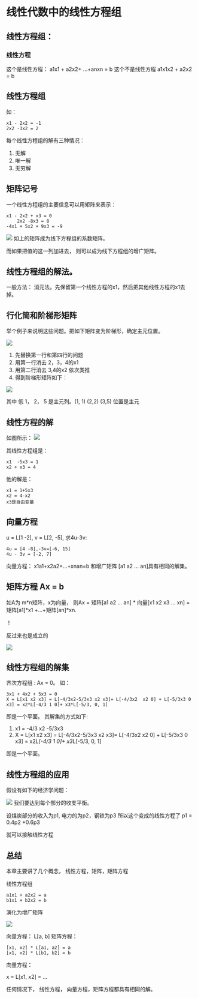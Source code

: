 
# 线性代数中的线性方程组

## 线性方程组：

### 线性方程
这个是线性方程： a1x1 + a2x2+ ...+anxn = b
这个不是线性方程 a1x1x2 + a2x2 = b

## 线性方程组
如：
```
x1 - 2x2 = -1
2x2 -3x2 = 2
```

每个线性方程组的解有三种情况：

1. 无解
2. 唯一解
3. 无穷解

## 矩阵记号
一个线性方程组的主要信息可以用矩阵来表示：

  ```
  x1 - 2x2 + x3 = 0
      2x2 -8x3 = 8
  -4x1 + 5x2 + 9x3 = -9
  ```
![](https://img.alicdn.com/imgextra/i4/46754672/TB24TZoe4eK.eBjSZFlXXaywXXa_!!46754672.png)
如上的矩阵成为线下方程组的系数矩阵。

而如果把值的这一列加进去， 则可以成为线下方程组的增广矩阵。

## 线性方程组的解法。
一般方法： 消元法。先保留第一个线性方程的x1，然后把其他线性方程的x1去掉。

##  行化简和阶梯形矩阵
举个例子来说明这些问题。把如下矩阵变为阶梯形，确定主元位置。

![](https://img.alicdn.com/imgextra/i3/46754672/TB2ZKVifmiK.eBjSZFyXXaS4pXa_!!46754672.png)

1. 先替换第一行和第四行的问题
2. 用第一行消去 2，3，4的x1
3. 用第二行消去 3,4的x2 依次类推
4. 得到阶梯形矩阵如下：

![](https://img.alicdn.com/imgextra/i2/46754672/TB2dUFbfgCN.eBjSZFoXXXj0FXa_!!46754672.png)

其中 低 1， 2， 5 是主元列。(1, 1) (2,2) (3,5) 位置是主元

## 线性方程的解

如图所示：
![](https://img.alicdn.com/imgextra/i3/46754672/TB2tJC5el9J.eBjy0FoXXXyvpXa_!!46754672.png)

其线性方程组是：

```
x1  -5x3 = 1
x2 + x3 = 4
```
他的解是：
```
x1 = 1+5x3
x2 = 4-x2
x3是自由变量
```

## 向量方程
u = L[1 -2], v = L[2, -5], 求4u-3v:

```
4u = [4 -8],-3v=[-6, 15]
4u - 3v = [-2, 7]
```

向量方程： x1a1+x2a2+...+xnan=b 和增广矩阵 [a1 a2 ... an]具有相同的解集。

## 矩阵方程 Ax = b
如A为 m*n矩阵，x为向量， 则Ax = 矩阵[a1 a2  ... an] * 向量[x1 x2 x3 ... xn] = 矩阵[a1]*x1 +...+矩阵[an]*xn.

！[](https://img.alicdn.com/imgextra/i4/46754672/TB26YK2eg1J.eBjy0FpXXaMoXXa_!!46754672.png)

反过来也是成立的

![](https://img.alicdn.com/imgextra/i4/46754672/TB2F9ppduNOdeFjSZFBXXctzXXa_!!46754672.png)

## 线性方程组的解集
齐次方程组 : Ax = 0。
如：
  ```
  3x1 + 4x2 + 5x3 = 0
  X = L[x1 x2 x3] = L[-4/3x2-5/3x3 x2 x3]= L[-4/3x2  x2 0] + L[-5/3x3 0 x3] = x2*L[-4/3 1 0]+ x3*L[-5/3, 0, 1]
  ```

即是一个平面。
  其解集的方式如下:

1. x1 = -4/3 x2 -5/3x3
2. X = L[x1 x2 x3] = L[-4/3x2-5/3x3 x2 x3]= L[-4/3x2  x2 0] + L[-5/3x3 0 x3] = x2*L[-4/3 1 0]+ x3*L[-5/3, 0, 1]

即是一个平面。

## 线性方程组的应用
假设有如下的经济学问题：

![](https://img.alicdn.com/imgextra/i3/46754672/TB2JZaVemiJ.eBjSspoXXcpMFXa_!!46754672.png)
我们要达到每个部分的收支平衡。

设煤炭部分的收入为p1, 电力的为p2，钢铁为p3 所以这个变成的线性方程了
p1 = 0.4p2 +0.6p3

就可以接触线性方程
## 总结

本章主要讲了几个概念， 线性方程，矩阵，矩阵方程

线性方程组

```
a1x1 + a2x2 = a
b1x1 + b2x2 = b
```
演化为增广矩阵

![](https://img.alicdn.com/imgextra/i1/46754672/TB2SLJ2fgCN.eBjSZFoXXXj0FXa_!!46754672.png)

向量方程：
L[a, b]
矩阵方程：

```
[x1, x2] * L[a1, a2] = a
[x1, x2] * L[b1, b2] = b
```
向量方程：

x = L[x1, x2]  = ...

任何情况下， 线性方程， 向量方程，矩阵方程都具有相同的解。
